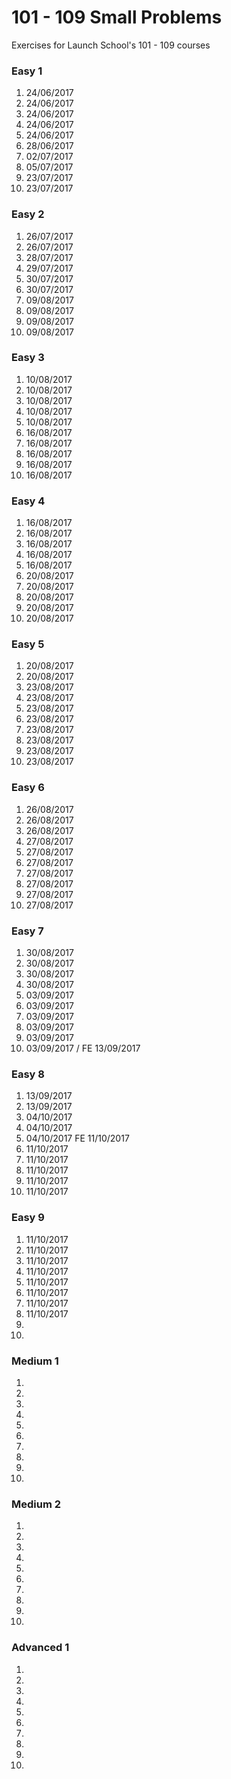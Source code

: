 # 101 - 109 Small Problems

Exercises for Launch School's 101 - 109 courses

### Easy 1

1. 24/06/2017
2. 24/06/2017
3. 24/06/2017
4. 24/06/2017
5. 24/06/2017
6. 28/06/2017
7. 02/07/2017
8. 05/07/2017
9. 23/07/2017
10. 23/07/2017

### Easy 2

1. 26/07/2017
2. 26/07/2017
3. 28/07/2017
4. 29/07/2017
5. 30/07/2017
6. 30/07/2017
7. 09/08/2017
8. 09/08/2017
9. 09/08/2017
10. 09/08/2017

### Easy 3

1. 10/08/2017
2. 10/08/2017
3. 10/08/2017
4. 10/08/2017
5. 10/08/2017
6. 16/08/2017
7. 16/08/2017
8. 16/08/2017
9. 16/08/2017
10. 16/08/2017

### Easy 4

1. 16/08/2017
2. 16/08/2017
3. 16/08/2017
4. 16/08/2017
5. 16/08/2017
6. 20/08/2017
7. 20/08/2017
8. 20/08/2017
9. 20/08/2017
10. 20/08/2017

### Easy 5

1. 20/08/2017
2. 20/08/2017
3. 23/08/2017
4. 23/08/2017
5. 23/08/2017
6. 23/08/2017
7. 23/08/2017
8. 23/08/2017
9. 23/08/2017
10. 23/08/2017

### Easy 6

1. 26/08/2017
2. 26/08/2017
3. 26/08/2017
4. 27/08/2017
5. 27/08/2017
6. 27/08/2017
7. 27/08/2017
8. 27/08/2017
9. 27/08/2017
10. 27/08/2017

### Easy 7

1. 30/08/2017
2. 30/08/2017
3. 30/08/2017
4. 30/08/2017
5. 03/09/2017
6. 03/09/2017
7. 03/09/2017
8. 03/09/2017
9. 03/09/2017
10. 03/09/2017 / FE 13/09/2017

### Easy 8

1. 13/09/2017
2. 13/09/2017
3. 04/10/2017
4. 04/10/2017
5. 04/10/2017 FE 11/10/2017
6. 11/10/2017
7. 11/10/2017
8. 11/10/2017
9. 11/10/2017
10. 11/10/2017

### Easy 9

1. 11/10/2017
2. 11/10/2017
3. 11/10/2017
4. 11/10/2017
5. 11/10/2017
6. 11/10/2017
7. 11/10/2017
8. 11/10/2017
9.
10.

### Medium 1

1.
2.
3.
4.
5.
6.
7.
8.
9.
10.

### Medium 2

1.
2.
3.
4.
5.
6.
7.
8.
9.
10.

### Advanced 1

1.
2.
3.
4.
5.
6.
7.
8.
9.
10.
